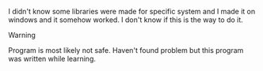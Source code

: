 
I didn't know some libraries were made for specific system and I made it on windows and it somehow worked. I don't know if this is the way to do it.

> [!WARNING]
> Program is most likely not safe. Haven't found problem but this program was written while learning.
